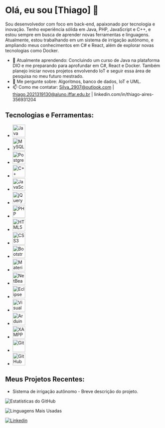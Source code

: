 # Olá, eu sou [Thiago] 👋

Sou desenvolvedor com foco em back-end, apaixonado por tecnologia e inovação. Tenho experiência sólida em Java, PHP, JavaScript e C++, e estou sempre em busca de aprender novas ferramentas e linguagens. Atualmente, estou trabalhando em um sistema de irrigação autônomo, e ampliando meus conhecimentos em C# e React, além de explorar novas tecnologias como Docker.

- 🌱 Atualmente aprendendo: Concluindo um curso de Java na plataforma DIO e me preparando para aprofundar em C#, React e Docker. Também planejo iniciar novos projetos envolvendo IoT e seguir essa área de pesquisa no meu futuro mestrado.
- 💬 Me pergunte sobre: Algoritmos, banco de dados, IoT e UML.
- 📫 Como me contatar: Silva_2907@outlook.com | thiago.2021319130@aluno.iffar.edu.br | linkedin.com/in/thiago-aires-356931204

## Tecnologias e Ferramentas:
- <img src="https://cdn.jsdelivr.net/gh/devicons/devicon/icons/java/java-original.svg" width="40" height="40" alt="Java"/>
- <img src="https://cdn.jsdelivr.net/gh/devicons/devicon/icons/mysql/mysql-original.svg" width="40" height="40" alt="MySQL"/>
- <img src="https://cdn.jsdelivr.net/gh/devicons/devicon/icons/postgresql/postgresql-original.svg" width="40" height="40" alt="PostgreSQL"/>
- <img src="https://cdn.jsdelivr.net/gh/devicons/devicon/icons/cplusplus/cplusplus-original.svg" width="40" height="40" alt="C++"/>
- <img src="https://cdn.jsdelivr.net/gh/devicons/devicon/icons/javascript/javascript-original.svg" width="40" height="40" alt="JavaScript"/>
- <img src="https://cdn.jsdelivr.net/gh/devicons/devicon/icons/jquery/jquery-original.svg" width="40" height="40" alt="jQuery"/>
- <img src="https://cdn.jsdelivr.net/gh/devicons/devicon/icons/php/php-original.svg" width="40" height="40" alt="PHP"/>
- <img src="https://cdn.jsdelivr.net/gh/devicons/devicon/icons/html5/html5-original.svg" width="40" height="40" alt="HTML5"/>
- <img src="https://cdn.jsdelivr.net/gh/devicons/devicon/icons/css3/css3-original.svg" width="40" height="40" alt="CSS3"/>
- <img src="https://cdn.jsdelivr.net/gh/devicons/devicon/icons/bootstrap/bootstrap-original.svg" width="40" height="40" alt="Bootstrap"/>
- <img src="https://cdn.jsdelivr.net/gh/devicons/devicon/icons/materialize/materialize-original.svg" width="40" height="40" alt="Materialize"/>
- <img src="https://cdn.jsdelivr.net/gh/devicons/devicon/icons/netbeans/netbeans-original.svg" width="40" height="40" alt="NetBeans"/>
- <img src="https://cdn.jsdelivr.net/gh/devicons/devicon/icons/eclipse/eclipse-original.svg" width="40" height="40" alt="Eclipse"/>
- <img src="https://cdn.jsdelivr.net/gh/devicons/devicon/icons/vscode/vscode-original.svg" width="40" height="40" alt="Visual Studio Code"/>
- <img src="https://cdn.jsdelivr.net/gh/devicons/devicon/icons/arduino/arduino-original.svg" width="40" height="40" alt="Arduino"/>
- <img src="https://cdn.jsdelivr.net/gh/devicons/devicon/icons/xampp/xampp-original.svg" width="40" height="40" alt="XAMPP"/>
- <img src="https://cdn.jsdelivr.net/gh/devicons/devicon/icons/git/git-original.svg" width="40" height="40" alt="Git"/>
- <img src="https://cdn.jsdelivr.net/gh/devicons/devicon/icons/github/github-original.svg" width="40" height="40" alt="GitHub"/>


## Meus Projetos Recentes:
- Sistema de irrigação autônomo - Breve descrição do projeto.

![Estatísticas do GitHub](https://github-readme-stats.vercel.app/api?username=SilvaAires&show_icons=true&theme=radical)

![Linguagens Mais Usadas](https://github-readme-stats.vercel.app/api/top-langs/?username=SilvaAires&layout=compact&theme=radical)

[![Linkedin](https://img.shields.io/badge/LinkedIn-0077B5?logo=linkedin&logoColor=white)]([link-para-seu-perfil](https://www.linkedin.com/in/thiago-aires-356931204/))
